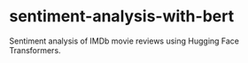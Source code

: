 # sentiment-analysis-with-bert
Sentiment analysis of IMDb movie reviews using Hugging Face Transformers.

